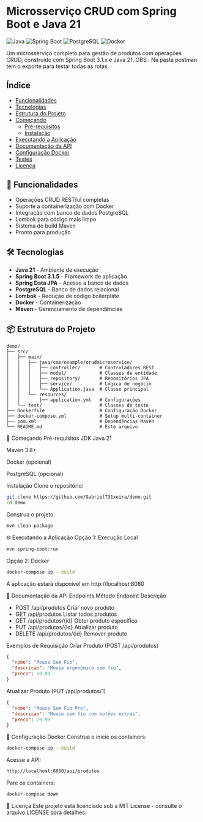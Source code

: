 # Microsserviço CRUD com Spring Boot e Java 21

![Java](https://img.shields.io/badge/java-21-red.svg)
![Spring Boot](https://img.shields.io/badge/spring%20boot-3.1.5-green.svg)
![PostgreSQL](https://img.shields.io/badge/postgresql-15-blue.svg)
![Docker](https://img.shields.io/badge/docker-compose-yellow.svg)

Um microsserviço completo para gestão de produtos com operações CRUD, construído com Spring Boot 3.1.x e Java 21.
OBS.: Na pasta postman tem o exporte para testar todas as rotas.
## Índice
- [Funcionalidades](#-funcionalidades)
- [Tecnologias](#-tecnologias)
- [Estrutura do Projeto](#-estrutura-do-projeto)
- [Começando](#-começando)
    - [Pré-requisitos](#pré-requisitos)
    - [Instalação](#instalação)
- [Executando a Aplicação](#-executando-a-aplicação)
- [Documentação da API](#-documentação-da-api)
- [Configuração Docker](#-configuração-docker)
- [Testes](#-testes)
- [Licença](#-licença)

## 🚀 Funcionalidades
- Operações CRUD RESTful completas
- Suporte a containerização com Docker
- Integração com banco de dados PostgreSQL
- Lombok para código mais limpo
- Sistema de build Maven
- Pronto para produção

## 🛠️ Tecnologias
- **Java 21** - Ambiente de execução
- **Spring Boot 3.1.5** - Framework de aplicação
- **Spring Data JPA** - Acesso a banco de dados
- **PostgreSQL** - Banco de dados relacional
- **Lombok** - Redução de código boilerplate
- **Docker** - Containerização
- **Maven** - Gerenciamento de dependências

## 📦 Estrutura do Projeto
```text
demo/
├── src/
│   ├── main/
│   │   ├── java/com/example/crudmicroservice/
│   │   │   ├── controller/       # Controladores REST
│   │   │   ├── model/            # Classes de entidade
│   │   │   ├── repository/       # Repositórios JPA
│   │   │   ├── service/          # Lógica de negócio
│   │   │   └── Application.java  # Classe principal
│   │   └── resources/
│   │       ├── application.yml   # Configurações
│   └── test/                     # Classes de teste
├── Dockerfile                    # Configuração Docker
├── docker-compose.yml            # Setup multi-container
├── pom.xml                       # Dependências Maven
└── README.md                     # Este arquivo
```

🏁 Começando
Pré-requisitos
JDK Java 21

Maven 3.8+

Docker (opcional)

PostgreSQL (opcional)

Instalação
Clone o repositório:

```bash
git clone https://github.com/GabrielT31xeira/demo.git
cd demo
```

Construa o projeto:

```bash
mvn clean package
```

🌐 Executando a Aplicação
Opção 1: Execução Local
```bash
mvn spring-boot:run
```

Opção 2: Docker
```bash
docker-compose up --build
```

A aplicação estará disponível em http://localhost:8080

📄 Documentação da API
Endpoints
Método	Endpoint	Descrição
- POST	/api/produtos	Criar novo produto
- GET	/api/produtos	Listar todos produtos
- GET	/api/produtos/{id}	Obter produto específico
- PUT	/api/produtos/{id}	Atualizar produto
- DELETE	/api/produtos/{id}	Remover produto

Exemplos de Requisição
Criar Produto (POST /api/produtos)

```json
{
  "nome": "Mouse Sem Fio",
  "descricao": "Mouse ergonômico sem fio",
  "preco": 59.99
}
```

Atualizar Produto (PUT /api/produtos/1)

```json
{
  "nome": "Mouse Sem Fio Pro",
  "descricao": "Mouse sem fio com botões extras",
  "preco": 79.99
}
```

🐳 Configuração Docker
Construa e inicie os containers:

```bash
docker-compose up --build
```

Acesse a API:

```bash
http://localhost:8080/api/produtos
```

Pare os containers:

```bash
docker-compose down
```

📜 Licença
Este projeto está licenciado sob a MIT License - consulte o arquivo LICENSE para detalhes.
